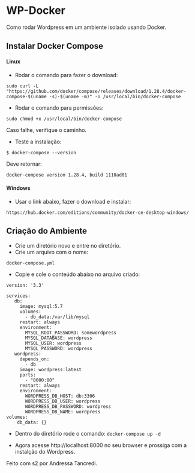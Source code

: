 # WP-Docker
Como rodar Wordpress em um ambiente isolado usando Docker.


## Instalar Docker Compose

#### Linux

* Rodar o comando para fazer o download:

`sudo curl -L "https://github.com/docker/compose/releases/download/1.28.4/docker-compose-$(uname -s)-$(uname -m)" -o /usr/local/bin/docker-compose`

* Rodar o comando para permissões:

`sudo chmod +x /usr/local/bin/docker-compose`

Caso falhe, verifique o caminho.

* Teste a instalação:

`$ docker-compose --version`

Deve retornar:

`docker-compose version 1.28.4, build 1110ad01`

#### Windows
* Usar o link abaixo, fazer o download e instalar:

`https://hub.docker.com/editions/community/docker-ce-desktop-windows/`

## Criação do Ambiente

* Crie um diretório novo e entre no diretório.
* Crie um arquivo com o nome:

`docker-compose.yml`
* Copie e cole o conteúdo abaixo no arquivo criado:


```
version: '3.3'

services:
   db:
     image: mysql:5.7
     volumes:
       - db_data:/var/lib/mysql
     restart: always
     environment:
       MYSQL_ROOT_PASSWORD: somewordpress
       MYSQL_DATABASE: wordpress
       MYSQL_USER: wordpress
       MYSQL_PASSWORD: wordpress
   wordpress:
     depends_on:
       - db
     image: wordpress:latest
     ports:
       - "8000:80"
     restart: always
     environment:
       WORDPRESS_DB_HOST: db:3306
       WORDPRESS_DB_USER: wordpress
       WORDPRESS_DB_PASSWORD: wordpress
       WORDPRESS_DB_NAME: wordpress
volumes:
    db_data: {}
 ```

* Dentro do diretório rode o comando:
`docker-compose up -d`

* Agora acesse http://localhost:8000 no seu browser e prossiga com a instalção do Wordpress.

Feito com s2 por Andressa Tancredi.
